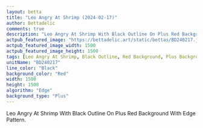 ```yaml
---
layout: betta
title: "Leo Angry At Shrimp (2024-02-17)"
author: Bettadelic
comments: true
description: "Leo Angry At Shrimp With Black Outline On Plus Red Background With Edge Pattern."
actpub_featured_image: "https://bettadelic.art/static/bettas/BD240217.jpg"
actpub_featured_image_width: 1500
actpub_featured_image_height: 1500
tags: [Leo Angry At Shrimp, Black Outline, Red Background, Plus Background Pattern, Edge Pattern, February 2024]
unitName: "BD240217"
line_color: "Black"
background_color: "Red"
width: 1500
height: 1500
algorithm: "Edge"
background_type: "Plus"
---
```


Leo Angry At Shrimp With Black Outline On Plus Red Background With Edge Pattern.

